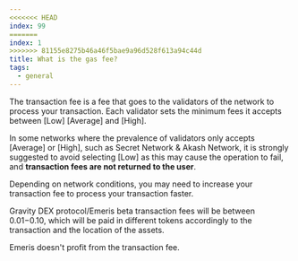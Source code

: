 ```yaml
---
<<<<<<< HEAD
index: 99
=======
index: 1
>>>>>>> 81155e8275b46a46f5bae9a96d528f613a94c44d
title: What is the gas fee?
tags: 
  - general
---
```


The transaction fee is a fee that goes to the validators of the network to process your transaction. Each validator sets the minimum fees it accepts between [Low] [Average] and [High].

In some networks where the prevalence of validators only accepts [Average] or [High], such as Secret Network & Akash Network, it is strongly suggested to avoid selecting [Low] as this may cause the operation to fail, and **transaction fees are not returned to the user**.

Depending on network conditions, you may need to increase your transaction fee to process your transaction faster.

Gravity DEX protocol/Emeris beta transaction fees will be between $0.01-$0.10, which will be paid in different tokens accordingly to the transaction and the location of the assets.

Emeris doesn't profit from the transaction fee.
